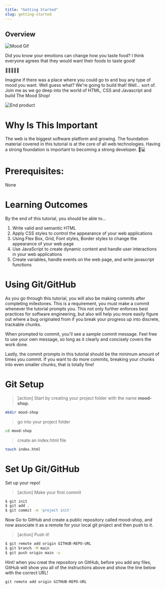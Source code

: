 ```yaml
---
title: "Getting Started"
slug: getting-started
---
```


## Overview
![Mood Gif](assets/01_getting-started_mood.gif "Mood Gif")

Did you know your emotions can change how you taste food?  I think everyone agrees that they would want their foods to taste good! 

🥗🍔🍕🍇😋 

Imagine if there was a place where you could go to and buy any type of mood you want. Well guess what? We're going to build that! Well… sort of. Join me as we go deep into the world of HTML, CSS and Javascript and build The Mood Shop!

![End product](assets/02_getting-started_items-display.png "End product")

# Why Is This Important

The web is the biggest software platform and growing. The foundation material covered in this tutorial is at the core of all web technologies. Having a strong foundation is important to becoming a strong developer. 💪💻

# Prerequisites:

None

# Learning Outcomes

By the end of this tutorial, you should be able to...

1. Write valid and semantic HTML
1. Apply CSS styles to control the appearance of your web applications
1. Using Flex Box, Grid, Font styles, Border styles to change the appearance of your web page
1. Use JavaScript to create dynamic content and handle user interactions in your web applications
1. Create variables, handle events on the web page, and write javascript functions

# Using Git/GitHub

As you go through this tutorial, you will also be making commits after completing milestones. This is a requirement, you must make a commit whenever the tutorial prompts you. This not only further enforces best practices for software engineering, but also will help you more easily figure out where a bug originated from if you break your progress up into discrete, trackable chunks.

When prompted to commit, you'll see a sample commit message. Feel free to use your own message, so long as it clearly and concisely covers the work done.

Lastly, the commit prompts in this tutorial should be the minimum amount of times you commit. If you want to do more commits, breaking your chunks into even smaller chunks, that is totally fine!


# Git Setup

> [action] Start by creating your project folder with the name **mood-shop**.
>
```bash
mkdir mood-shop
```
>
> go into your project folder
>
```bash
cd mood-shop
```
>
> create an index.html file
>
```bash
touch index.html
```

# Set Up Git/GitHub

Set up your repo!

>[action]
> Make your first commit
>
```bash
$ git init
$ git add .
$ git commit -m 'project init'
```

Now Go to GitHub and create a public repository called mood-shop, and now associate it as a remote for your local git project and then push to it.

>[action]
> Push it!
>
```bash
$ git remote add origin GITHUB-REPO-URL
$ git branch -M main
$ git push origin main -u
```

Hint! when you creat the repository on GitHub, before you add any files, GitHub will show you all of the instructions above and show the line below with the correct URL! 

```
git remote add origin GITHUB-REPO-URL
```


